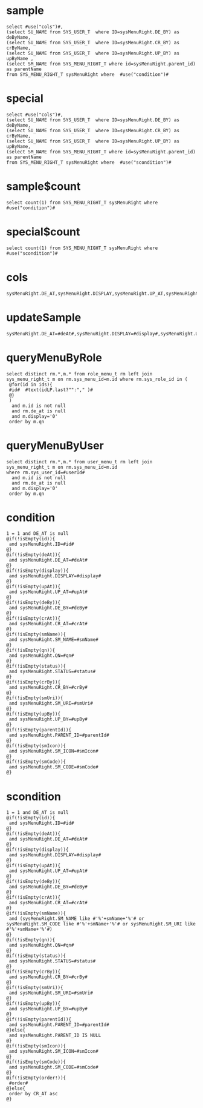 sample
===

	select #use("cols")#,
	(select SU_NAME from SYS_USER_T  where ID=sysMenuRight.DE_BY) as deByName,
	(select SU_NAME from SYS_USER_T  where ID=sysMenuRight.CR_BY) as crByName,
	(select SU_NAME from SYS_USER_T  where ID=sysMenuRight.UP_BY) as upByName ,
    (select SM_NAME from SYS_MENU_RIGHT_T where id=sysMenuRight.parent_id) as parentName
	from SYS_MENU_RIGHT_T sysMenuRight where  #use("condition")#

special
===

	select #use("cols")#,
	(select SU_NAME from SYS_USER_T  where ID=sysMenuRight.DE_BY) as deByName,
	(select SU_NAME from SYS_USER_T  where ID=sysMenuRight.CR_BY) as crByName,
	(select SU_NAME from SYS_USER_T  where ID=sysMenuRight.UP_BY) as upByName,
	(select SM_NAME from SYS_MENU_RIGHT_T where id=sysMenuRight.parent_id) as parentName
	from SYS_MENU_RIGHT_T sysMenuRight where  #use("scondition")#


sample$count
===
    select count(1) from SYS_MENU_RIGHT_T sysMenuRight where #use("condition")#

special$count
===
    select count(1) from SYS_MENU_RIGHT_T sysMenuRight where #use("scondition")#


cols
===
	sysMenuRight.DE_AT,sysMenuRight.DISPLAY,sysMenuRight.UP_AT,sysMenuRight.DE_BY,sysMenuRight.CR_AT,sysMenuRight.SM_NAME,sysMenuRight.QN,sysMenuRight.STATUS,sysMenuRight.CR_BY,sysMenuRight.SM_URI,sysMenuRight.UP_BY,sysMenuRight.PARENT_ID,sysMenuRight.SM_ICON,sysMenuRight.SM_CODE,sysMenuRight.ID

updateSample
===

	sysMenuRight.DE_AT=#deAt#,sysMenuRight.DISPLAY=#display#,sysMenuRight.UP_AT=#upAt#,sysMenuRight.DE_BY=#deBy#,sysMenuRight.CR_AT=#crAt#,sysMenuRight.SM_NAME=#smName#,sysMenuRight.QN=#qn#,sysMenuRight.STATUS=#status#,sysMenuRight.CR_BY=#crBy#,sysMenuRight.SM_URI=#smUri#,sysMenuRight.UP_BY=#upBy#,sysMenuRight.PARENT_ID=#parentId#,sysMenuRight.SM_ICON=#smIcon#,sysMenuRight.SM_CODE=#smCode#

queryMenuByRole
=== 
    select distinct rm.*,m.* from role_menu_t rm left join sys_menu_right_t m on rm.sys_menu_id=m.id where rm.sys_role_id in (
     @for(id in ids){
     #id#  #text(idLP.last?"":"," )#
     @}
     )
      and m.id is not null
      and rm.de_at is null
      and m.display='0'
     order by m.qn

queryMenuByUser
=== 
    select distinct rm.*,m.* from user_menu_t rm left join sys_menu_right_t m on rm.sys_menu_id=m.id 
    where rm.sys_user_id=#userId#
      and m.id is not null
      and rm.de_at is null
      and m.display='0'
     order by m.qn

condition
===

	1 = 1 and DE_AT is null
    @if(!isEmpty(id)){
     and sysMenuRight.ID=#id#
    @}
	@if(!isEmpty(deAt)){
	 and sysMenuRight.DE_AT=#deAt#
	@}
	@if(!isEmpty(display)){
	 and sysMenuRight.DISPLAY=#display#
	@}
	@if(!isEmpty(upAt)){
	 and sysMenuRight.UP_AT=#upAt#
	@}
	@if(!isEmpty(deBy)){
	 and sysMenuRight.DE_BY=#deBy#
	@}
	@if(!isEmpty(crAt)){
	 and sysMenuRight.CR_AT=#crAt#
	@}
	@if(!isEmpty(smName)){
	 and sysMenuRight.SM_NAME=#smName#
	@}
	@if(!isEmpty(qn)){
	 and sysMenuRight.QN=#qn#
	@}
	@if(!isEmpty(status)){
	 and sysMenuRight.STATUS=#status#
	@}
	@if(!isEmpty(crBy)){
	 and sysMenuRight.CR_BY=#crBy#
	@}
	@if(!isEmpty(smUri)){
	 and sysMenuRight.SM_URI=#smUri#
	@}
	@if(!isEmpty(upBy)){
	 and sysMenuRight.UP_BY=#upBy#
	@}
	@if(!isEmpty(parentId)){
	 and sysMenuRight.PARENT_ID=#parentId#
	@}
	@if(!isEmpty(smIcon)){
	 and sysMenuRight.SM_ICON=#smIcon#
	@}
	@if(!isEmpty(smCode)){
	 and sysMenuRight.SM_CODE=#smCode#
	@}

scondition
===

	1 = 1 and DE_AT is null
    @if(!isEmpty(id)){
     and sysMenuRight.ID=#id#
    @}
	@if(!isEmpty(deAt)){
	 and sysMenuRight.DE_AT=#deAt#
	@}
	@if(!isEmpty(display)){
	 and sysMenuRight.DISPLAY=#display#
	@}
	@if(!isEmpty(upAt)){
	 and sysMenuRight.UP_AT=#upAt#
	@}
	@if(!isEmpty(deBy)){
	 and sysMenuRight.DE_BY=#deBy#
	@}
	@if(!isEmpty(crAt)){
	 and sysMenuRight.CR_AT=#crAt#
	@}
	@if(!isEmpty(smName)){
	 and (sysMenuRight.SM_NAME like #'%'+smName+'%'# or sysMenuRight.SM_CODE like #'%'+smName+'%'# or sysMenuRight.SM_URI like #'%'+smName+'%'#)
	@}
	@if(!isEmpty(qn)){
	 and sysMenuRight.QN=#qn#
	@}
	@if(!isEmpty(status)){
	 and sysMenuRight.STATUS=#status#
	@}
	@if(!isEmpty(crBy)){
	 and sysMenuRight.CR_BY=#crBy#
	@}
	@if(!isEmpty(smUri)){
	 and sysMenuRight.SM_URI=#smUri#
	@}
	@if(!isEmpty(upBy)){
	 and sysMenuRight.UP_BY=#upBy#
	@}
	@if(!isEmpty(parentId)){
	 and sysMenuRight.PARENT_ID=#parentId#
	@}else{
     and sysMenuRight.PARENT_ID IS NULL
    @}
	@if(!isEmpty(smIcon)){
	 and sysMenuRight.SM_ICON=#smIcon#
	@}
	@if(!isEmpty(smCode)){
	 and sysMenuRight.SM_CODE=#smCode#
	@}
    @if(!isEmpty(order!)){
     #order#
    @}else{
     order by CR_AT asc
    @}


